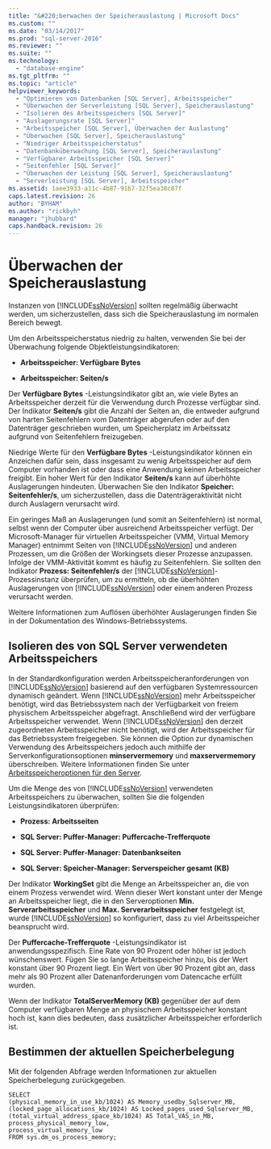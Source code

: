 ```yaml
---
title: "&#220;berwachen der Speicherauslastung | Microsoft Docs"
ms.custom: ""
ms.date: "03/14/2017"
ms.prod: "sql-server-2016"
ms.reviewer: ""
ms.suite: ""
ms.technology: 
  - "database-engine"
ms.tgt_pltfrm: ""
ms.topic: "article"
helpviewer_keywords: 
  - "Optimieren von Datenbanken [SQL Server], Arbeitsspeicher"
  - "Überwachen der Serverleistung [SQL Server], Speicherauslastung"
  - "Isolieren des Arbeitsspeichers [SQL Server]"
  - "Auslagerungsrate [SQL Server]"
  - "Arbeitsspeicher [SQL Server], Überwachen der Auslastung"
  - "Überwachen [SQL Server], Speicherauslastung"
  - "Niedriger Arbeitsspeicherstatus"
  - "Datenbanküberwachung [SQL Server], Speicherauslastung"
  - "Verfügbarer Arbeitsspeicher [SQL Server]"
  - "Seitenfehler [SQL Server]"
  - "Überwachen der Leistung [SQL Server], Speicherauslastung"
  - "Serverleistung [SQL Server], Arbeitsspeicher"
ms.assetid: 1aee3933-a11c-4b87-91b7-32f5ea38c87f
caps.latest.revision: 26
author: "BYHAM"
ms.author: "rickbyh"
manager: "jhubbard"
caps.handback.revision: 26
---
```

# &#220;berwachen der Speicherauslastung
  Instanzen von [!INCLUDE[ssNoVersion](../../includes/ssnoversion-md.md)] sollten regelmäßig überwacht werden, um sicherzustellen, dass sich die Speicherauslastung im normalen Bereich bewegt.  
  
 Um den Arbeitsspeicherstatus niedrig zu halten, verwenden Sie bei der Überwachung folgende Objektleistungsindikatoren:  
  
-   **Arbeitsspeicher: Verfügbare Bytes**  
  
-   **Arbeitsspeicher: Seiten/s**  
  
 Der **Verfügbare Bytes** -Leistungsindikator gibt an, wie viele Bytes an Arbeitsspeicher derzeit für die Verwendung durch Prozesse verfügbar sind. Der Indikator **Seiten/s** gibt die Anzahl der Seiten an, die entweder aufgrund von harten Seitenfehlern vom Datenträger abgerufen oder auf den Datenträger geschrieben wurden, um Speicherplatz im Arbeitssatz aufgrund von Seitenfehlern freizugeben.  
  
 Niedrige Werte für den **Verfügbare Bytes** -Leistungsindikator können ein Anzeichen dafür sein, dass insgesamt zu wenig Arbeitsspeicher auf dem Computer vorhanden ist oder dass eine Anwendung keinen Arbeitsspeicher freigibt. Ein hoher Wert für den Indikator **Seiten/s** kann auf überhöhte Auslagerungen hindeuten. Überwachen Sie den Indikator **Speicher: Seitenfehler/s**, um sicherzustellen, dass die Datenträgeraktivität nicht durch Auslagern verursacht wird.  
  
 Ein geringes Maß an Auslagerungen (und somit an Seitenfehlern) ist normal, selbst wenn der Computer über ausreichend Arbeitsspeicher verfügt. Der Microsoft-Manager für virtuellen Arbeitsspeicher (VMM, Virtual Memory Manager) entnimmt Seiten von [!INCLUDE[ssNoVersion](../../includes/ssnoversion-md.md)] und anderen Prozessen, um die Größen der Workingsets dieser Prozesse anzupassen. Infolge der VMM-Aktivität kommt es häufig zu Seitenfehlern. Sie sollten den Indikator **Prozess: Seitenfehler/s** der [!INCLUDE[ssNoVersion](../../includes/ssnoversion-md.md)]-Prozessinstanz überprüfen, um zu ermitteln, ob die überhöhten Auslagerungen von [!INCLUDE[ssNoVersion](../../includes/ssnoversion-md.md)] oder einem anderen Prozess verursacht werden.  
  
 Weitere Informationen zum Auflösen überhöhter Auslagerungen finden Sie in der Dokumentation des Windows-Betriebssystems.  
  
## Isolieren des von SQL Server verwendeten Arbeitsspeichers  
 In der Standardkonfiguration werden Arbeitsspeicheranforderungen von [!INCLUDE[ssNoVersion](../../includes/ssnoversion-md.md)] basierend auf den verfügbaren Systemressourcen dynamisch geändert. Wenn [!INCLUDE[ssNoVersion](../../includes/ssnoversion-md.md)] mehr Arbeitsspeicher benötigt, wird das Betriebssystem nach der Verfügbarkeit von freiem physischem Arbeitsspeicher abgefragt. Anschließend wird der verfügbare Arbeitsspeicher verwendet. Wenn [!INCLUDE[ssNoVersion](../../includes/ssnoversion-md.md)] den derzeit zugeordneten Arbeitsspeicher nicht benötigt, wird der Arbeitsspeicher für das Betriebssystem freigegeben. Sie können die Option zur dynamischen Verwendung des Arbeitsspeichers jedoch auch mithilfe der Serverkonfigurationsoptionen **minservermemory** und **maxservermemory** überschreiben. Weitere Informationen finden Sie unter [Arbeitsspeicheroptionen für den Server](../../database-engine/configure-windows/server-memory-server-configuration-options.md).  
  
 Um die Menge des von [!INCLUDE[ssNoVersion](../../includes/ssnoversion-md.md)] verwendeten Arbeitsspeichers zu überwachen, sollten Sie die folgenden Leistungsindikatoren überprüfen:  
  
-   **Prozess: Arbeitsseiten**  
  
-   **SQL Server: Puffer-Manager: Puffercache-Trefferquote**  
  
-   **SQL Server: Puffer-Manager: Datenbankseiten**  
  
-   **SQL Server: Speicher-Manager: Serverspeicher gesamt (KB)**  
  
 Der Indikator **WorkingSet** gibt die Menge an Arbeitsspeicher an, die von einem Prozess verwendet wird. Wenn dieser Wert konstant unter der Menge an Arbeitsspeicher liegt, die in den Serveroptionen **Min. Serverarbeitsspeicher** und **Max. Serverarbeitsspeicher** festgelegt ist, wurde [!INCLUDE[ssNoVersion](../../includes/ssnoversion-md.md)] so konfiguriert, dass zu viel Arbeitsspeicher beansprucht wird.  
  
 Der **Puffercache-Trefferquote** -Leistungsindikator ist anwendungsspezifisch. Eine Rate von 90 Prozent oder höher ist jedoch wünschenswert. Fügen Sie so lange Arbeitsspeicher hinzu, bis der Wert konstant über 90 Prozent liegt. Ein Wert von über 90 Prozent gibt an, dass mehr als 90 Prozent aller Datenanforderungen vom Datencache erfüllt wurden.  
  
 Wenn der Indikator **TotalServerMemory (KB)** gegenüber der auf dem Computer verfügbaren Menge an physischem Arbeitsspeicher konstant hoch ist, kann dies bedeuten, dass zusätzlicher Arbeitsspeicher erforderlich ist.  
  
## Bestimmen der aktuellen Speicherbelegung  
 Mit der folgenden Abfrage werden Informationen zur aktuellen Speicherbelegung zurückgegeben.  
  
```  
SELECT  
(physical_memory_in_use_kb/1024) AS Memory_usedby_Sqlserver_MB,  
(locked_page_allocations_kb/1024) AS Locked_pages_used_Sqlserver_MB,  
(total_virtual_address_space_kb/1024) AS Total_VAS_in_MB,  
process_physical_memory_low,  
process_virtual_memory_low  
FROM sys.dm_os_process_memory;  
```  
  
  